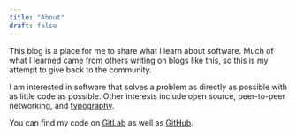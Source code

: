 ```yaml
---
title: "About"
draft: false
---
```


This blog is a place for me to share what I learn about software. Much of what I learned came from others writing on blogs like this, so this is my attempt to give back to the community.

I am interested in software that solves a problem as directly as possible with as little code as possible. Other interests include open source, peer-to-peer networking, and [typography](https://practicaltypography.com/).

You can find my code on [GitLab](https://gitlab.com/johnjago) as well as [GitHub](https://github.com/johnjago).
